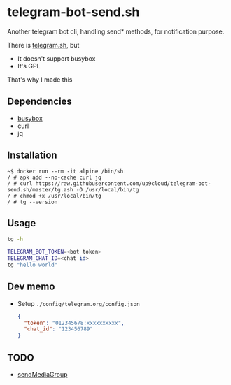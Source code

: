 # telegram-bot-send.sh

Another telegram bot cli, handling send* methods, for notification purpose.

There is [telegram.sh](https://github.com/fabianonline/telegram.sh), but

- It doesn't support busybox
- It's GPL

That's why I made this

## Dependencies

- [busybox](https://busybox.net/downloads/BusyBox.html)
- curl
- jq

## Installation

```console
~$ docker run --rm -it alpine /bin/sh
/ # apk add --no-cache curl jq
/ # curl https://raw.githubusercontent.com/up9cloud/telegram-bot-send.sh/master/tg.ash -O /usr/local/bin/tg
/ # chmod +x /usr/local/bin/tg
/ # tg --version
```

## Usage

```sh
tg -h
```

```sh
TELEGRAM_BOT_TOKEN=<bot token>
TELEGRAM_CHAT_ID=<chat id>
tg "hello world"
```

## Dev memo

- Setup `./config/telegram.org/config.json`

  ```json
  {
    "token": "012345678:xxxxxxxxxx",
    "chat_id": "123456789"
  }
  ```

## TODO

- [sendMediaGroup](https://core.telegram.org/bots/api#sendmediagroup)
